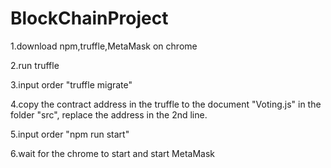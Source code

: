 # BlockChainProject
1.download npm,truffle,MetaMask on chrome

2.run truffle

3.input order "truffle migrate"

4.copy the contract address in the truffle to the document "Voting.js" in the folder "src", replace the address in the 2nd line.

5.input order "npm run start"

6.wait for the chrome to start and start MetaMask
